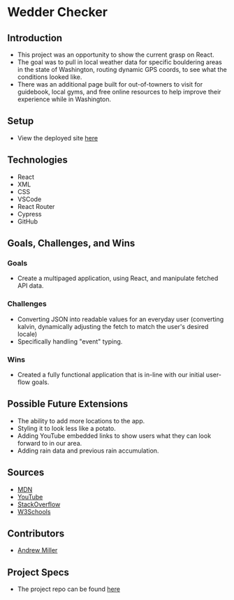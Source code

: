 # Wedder Checker

## Introduction
  - This project was an opportunity to show the current grasp on React.
  - The goal was to pull in local weather data for specific bouldering areas in the state of Washington, routing dynamic GPS coords, to see what the conditions looked like.
  - There was an additional page built for out-of-towners to visit for guidebook, local gyms, and free online resources to help improve their experience while in Washington.
  
## Setup
- View the deployed site [here](https://andrewmiller45.github.io/wedderchecker/)

## Technologies
  - React
  - XML
  - CSS
  - VSCode
  - React Router
  - Cypress
  - GitHub

## Goals, Challenges, and Wins
### Goals
- Create a multipaged application, using React, and manipulate fetched API data.

### Challenges
- Converting JSON into readable values for an everyday user (converting kalvin, dynamically adjusting the fetch to match the user's desired locale)
- Specifically handling "event" typing.

### Wins
- Created a fully functional application that is in-line with our initial user-flow goals.

## Possible Future Extensions
- The ability to add more locations to the app.
- Styling it to look less like a potato.
- Adding YouTube embedded links to show users what they can look forward to in our area.
- Adding rain data and previous rain accumulation.


## Sources
 - [MDN](http://developer.mozilla.org/en-US/)
 - [YouTube](https://www.youtube.com/)
 - [StackOverflow](https://www.stackoverflow.com/)
 - [W3Schools](https://www.w3schools.com/)
  
## Contributors
  - [Andrew Miller](https://github.com/andrewmiller45)

## Project Specs

 - The project repo can be found [here](https://github.com/andrewmiller45/wedderchecker)

